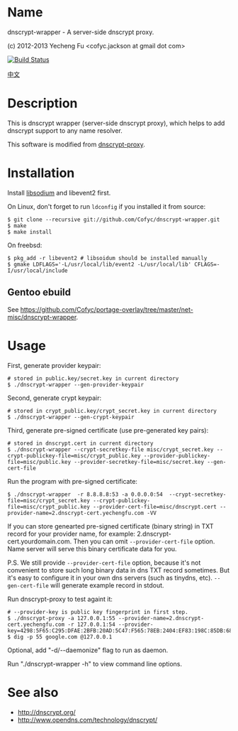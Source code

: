 Name
====

dnscrypt-wrapper - A server-side dnscrypt proxy.

(c) 2012-2013 Yecheng Fu <cofyc.jackson at gmail dot com>

[![Build Status](https://travis-ci.org/Cofyc/dnscrypt-wrapper.png?branch=master)](https://travis-ci.org/Cofyc/dnscrypt-wrapper)

[中文](README.cn.md)

Description
===========

This is dnscrypt wrapper (server-side dnscrypt proxy), which helps to
add dnscrypt support to any name resolver.

This software is modified from
[dnscrypt-proxy](https://github.com/jedisct1/dnscrypt-proxy).

Installation
============

Install [libsodium](https://github.com/jedisct1/libsodium) and libevent2 first.

On Linux, don't forget to run `ldconfig` if you installed it from
source:

    $ git clone --recursive git://github.com/Cofyc/dnscrypt-wrapper.git
    $ make
    $ make install

On freebsd:

    $ pkg_add -r libevent2 # libsoidum should be installed manually
    $ gmake LDFLAGS='-L/usr/local/lib/event2 -L/usr/local/lib' CFLAGS=-I/usr/local/include

Gentoo ebuild
-------------

See https://github.com/Cofyc/portage-overlay/tree/master/net-misc/dnscrypt-wrapper.
    
Usage
=====

First, generate provider keypair:

    # stored in public.key/secret.key in current directory
    $ ./dnscrypt-wrapper --gen-provider-keypair

Second, generate crypt keypair:

    # stored in crypt_public.key/crypt_secret.key in current directory
    $ ./dnscrypt-wrapper --gen-crypt-keypair

Third, generate pre-signed certificate (use pre-generated key pairs):

    # stored in dnscrypt.cert in current directory
    $ ./dnscrypt-wrapper --crypt-secretkey-file misc/crypt_secret.key --crypt-publickey-file=misc/crypt_public.key --provider-publickey-file=misc/public.key --provider-secretkey-file=misc/secret.key --gen-cert-file

Run the program with pre-signed certificate:

    $ ./dnscrypt-wrapper  -r 8.8.8.8:53 -a 0.0.0.0:54  --crypt-secretkey-file=misc/crypt_secret.key --crypt-publickey-file=misc/crypt_public.key --provider-cert-file=misc/dnscrypt.cert --provider-name=2.dnscrypt-cert.yechengfu.com -VV

If you can store genearted pre-signed certificate (binary string) in TXT record for your provider name, for example: 2.dnscrypt-cert.yourdomain.com. Then you can omit `--provider-cert-file` option. Name server will serve this binary certificate data for you.

P.S. We still provide `--provider-cert-file` option, because it's not convenient to store such long binary data in dns TXT record sometimes. But it's easy to configure it in your own dns servers (such as tinydns, etc). `--gen-cert-file` will generate example record in stdout.

Run dnscrypt-proxy to test againt it:

    # --provider-key is public key fingerprint in first step.
    $ ./dnscrypt-proxy -a 127.0.0.1:55 --provider-name=2.dnscrypt-cert.yechengfu.com -r 127.0.0.1:54 --provider-key=4298:5F65:C295:DFAE:2BFB:20AD:5C47:F565:78EB:2404:EF83:198C:85DB:68F1:3E33:E952
    $ dig -p 55 google.com @127.0.0.1

Optional, add "-d/--daemonize" flag to run as daemon.

Run "./dnscrypt-wrapper -h" to view command line options.

See also
========
    
- http://dnscrypt.org/
- http://www.opendns.com/technology/dnscrypt/

